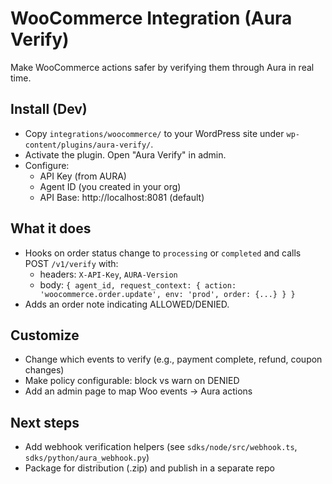 # WooCommerce Integration (Aura Verify)

Make WooCommerce actions safer by verifying them through Aura in real time.

## Install (Dev)
- Copy `integrations/woocommerce/` to your WordPress site under `wp-content/plugins/aura-verify/`.
- Activate the plugin. Open "Aura Verify" in admin.
- Configure:
  - API Key (from AURA)
  - Agent ID (you created in your org)
  - API Base: http://localhost:8081 (default)

## What it does
- Hooks on order status change to `processing` or `completed` and calls POST `/v1/verify` with:
  - headers: `X-API-Key`, `AURA-Version`
  - body: `{ agent_id, request_context: { action: 'woocommerce.order.update', env: 'prod', order: {...} } }`
- Adds an order note indicating ALLOWED/DENIED.

## Customize
- Change which events to verify (e.g., payment complete, refund, coupon changes)
- Make policy configurable: block vs warn on DENIED
- Add an admin page to map Woo events → Aura actions

## Next steps
- Add webhook verification helpers (see `sdks/node/src/webhook.ts`, `sdks/python/aura_webhook.py`)
- Package for distribution (.zip) and publish in a separate repo
